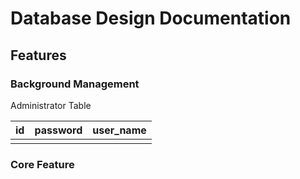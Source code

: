 # Database Design Documentation

## Features

### Background Management

Administrator Table 

| id   | password | user_name |
| ---- | -------- | --------- |
|      |          |           |

### Core Feature 

